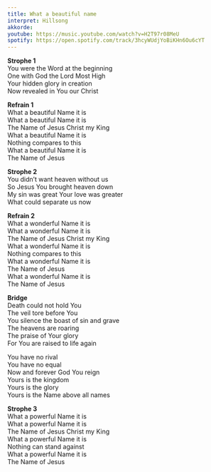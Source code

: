 ```yaml
---
title: What a beautiful name
interpret: Hillsong
akkorde: 
youtube: https://music.youtube.com/watch?v=H2T97r08MeU
spotify: https://open.spotify.com/track/3hcyWUdjYoBiKHn6Ou6cYT
---
```


**Strophe 1**  
You were the Word at the beginning  
One with God the Lord Most High  
Your hidden glory in creation  
Now revealed in You our Christ

**Refrain 1**  
What a beautiful Name it is  
What a beautiful Name it is  
The Name of Jesus Christ my King  
What a beautiful Name it is  
Nothing compares to this  
What a beautiful Name it is  
The Name of Jesus

**Strophe 2**  
You didn’t want heaven without us  
So Jesus You brought heaven down  
My sin was great Your love was greater  
What could separate us now

**Refrain 2**  
What a wonderful Name it is  
What a wonderful Name it is  
The Name of Jesus Christ my King  
What a wonderful Name it is  
Nothing compares to this  
What a wonderful Name it is  
The Name of Jesus  
What a wonderful Name it is  
The Name of Jesus

**Bridge**  
Death could not hold You  
The veil tore before You  
You silence the boast of sin and grave  
The heavens are roaring  
The praise of Your glory  
For You are raised to life again

You have no rival  
You have no equal  
Now and forever God You reign  
Yours is the kingdom  
Yours is the glory  
Yours is the Name above all names

**Strophe 3**  
What a powerful Name it is  
What a powerful Name it is  
The Name of Jesus Christ my King  
What a powerful Name it is  
Nothing can stand against  
What a powerful Name it is  
The Name of Jesus

